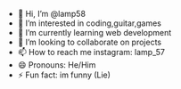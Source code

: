 - 👋 Hi, I’m @lamp58
- 👀 I’m interested in coding,guitar,games
- 🌱 I’m currently learning web development
- 💞️ I’m looking to collaborate on projects
- 📫 How to reach me instagram: lamp_57
- 😄 Pronouns: He/Him
- ⚡ Fun fact: im funny (Lie)

<!---
lamp58/lamp58 is a ✨ special ✨ repository because its `README.md` (this file) appears on your GitHub profile.
You can click the Preview link to take a look at your changes.
--->

